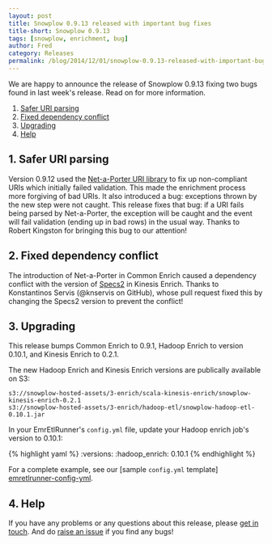 ```yaml
---
layout: post
title: Snowplow 0.9.13 released with important bug fixes
title-short: Snowplow 0.9.13
tags: [snowplow, enrichment, bug]
author: Fred
category: Releases
permalink: /blog/2014/12/01/snowplow-0.9.13-released-with-important-bug-fixes/
---
```


We are happy to announce the release of Snowplow 0.9.13 fixing two bugs found in last week's release. Read on for more information.

1. [Safer URI parsing](#uri)
2. [Fixed dependency conflict](#conflict)
3. [Upgrading](#upgrading)
4. [Help](#help)

<!--more-->

<h2><a name="uri">1. Safer URI parsing</a></h2>

Version 0.9.12 used the [Net-a-Porter URI library][netaporter] to fix up non-compliant URIs which initially failed validation. This made the enrichment process more forgiving of bad URIs. It also introduced a bug: exceptions thrown by the new step were not caught. This release fixes that bug: if a URI fails being parsed by Net-a-Porter, the exception will be caught and the event will fail validation (ending up in bad rows) in the usual way. Thanks to Robert Kingston for bringing this bug to our attention!

<h2><a name="conflict">2. Fixed dependency conflict</a></h2>

The introduction of Net-a-Porter in Common Enrich caused a dependency conflict with the version of [Specs2][specs2] in Kinesis Enrich. Thanks to Konstantinos Servis (@knservis on GitHub), whose pull request fixed this by changing the Specs2 version to prevent the conflict!

<h2><a name="upgrading">3. Upgrading</a></h2>

This release bumps Common Enrich to 0.9.1, Hadoop Enrich to version 0.10.1, and Kinesis Enrich to 0.2.1.

The new Hadoop Enrich and Kinesis Enrich versions are publically available on S3:

    s3://snowplow-hosted-assets/3-enrich/scala-kinesis-enrich/snowplow-kinesis-enrich-0.2.1
    s3://snowplow-hosted-assets/3-enrich/hadoop-etl/snowplow-hadoop-etl-0.10.1.jar

In your EmrEtlRunner's `config.yml` file, update your Hadoop enrich job's version to 0.10.1:

{% highlight yaml %}
  :versions:
    :hadoop_enrich: 0.10.1
{% endhighlight %}

For a complete example, see our [sample `config.yml` template] [emretlrunner-config-yml].

<h2><a name="help">4. Help</a></h2>

If you have any problems or any questions about this release, please [get in touch][talk-to-us]. And do [raise an issue][issues] if you find any bugs!

[netaporter]: https://github.com/Net-a-Porter/scala-uri
[specs2]: http://etorreborre.github.io/specs2/
[emretlrunner-config-yml]: https://github.com/snowplow/snowplow/blob/master/3-enrich/emr-etl-runner/config/config.yml.sample
[talk-to-us]: https://github.com/snowplow/snowplow/wiki/Talk-to-us
[issues]: https://github.com/snowplow/snowplow/issues
